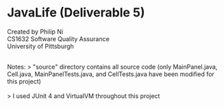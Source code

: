 # JavaLife (Deliverable 5)
Created by Philip Ni<br>
CS1632 Software Quality Assurance<br>
University of Pittsburgh

<br>
Notes:
> "source" directory contains all source code (only MainPanel.java, Cell.java, MainPanelTests.java, and CellTests.java have been modified for this project)
<br><br>
> I used JUnit 4 and VirtualVM throughout this project
